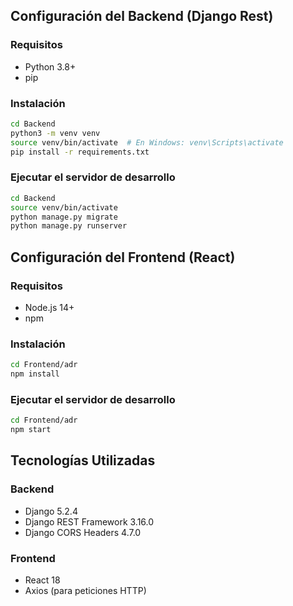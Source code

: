 ## Configuración del Backend (Django Rest)

### Requisitos

- Python 3.8+
- pip

### Instalación

```bash
cd Backend
python3 -m venv venv
source venv/bin/activate  # En Windows: venv\Scripts\activate
pip install -r requirements.txt
```

### Ejecutar el servidor de desarrollo

```bash
cd Backend
source venv/bin/activate
python manage.py migrate
python manage.py runserver
```

## Configuración del Frontend (React)

### Requisitos

- Node.js 14+
- npm

### Instalación

```bash
cd Frontend/adr
npm install
```

### Ejecutar el servidor de desarrollo

```bash
cd Frontend/adr
npm start
```

## Tecnologías Utilizadas

### Backend

- Django 5.2.4
- Django REST Framework 3.16.0
- Django CORS Headers 4.7.0

### Frontend

- React 18
- Axios (para peticiones HTTP)
